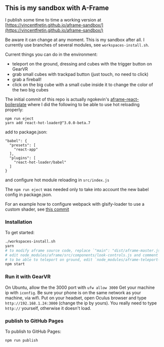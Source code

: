 ## This is my sandbox with A-Frame

I publish some time to time a working version at
[https://vincentfretin.github.io/aframe-sandbox/](https://vincentfretin.github.io/aframe-sandbox/)

Be aware it can change at any moment. This is my sandbox after all.
I currently use branches of several modules, see `workspaces-install.sh`.

Current things you can do in the environment:

- teleport on the ground, dressing and cubes with the trigger button on GearVR
- grab small cubes with trackpad button (just touch, no need to click)
- grab a fireball!
- click on the big cube with a small cube inside it to change the color of the two big cubes

The initial commit of this repo is actually
ngokevin's [aframe-react-boilerplate](https://github.com/ngokevin/aframe-react-boilerplate)
where I did the following to be able to use hot reloading properly:

    npm run eject
    yarn add react-hot-loader@^3.0.0-beta.7

add to package.json:

    "babel": {
      "presets": [
        "react-app"
      ],
      "plugins": [
        "react-hot-loader/babel"
      ]
    }

and configure hot module reloading in `src/index.js`

The `npm run eject` was needed only to take into account the new babel config
in package.json.

For an example how to configure webpack with glsify-loader to use a custom
shader, see [this commit](
https://github.com/vincentfretin/aframe-sandbox/commit/9b3e6ff088599910a673de7b24f19b390a5c9689)

### Installation

To get started:

```bash
./workspaces-install.sh
yarn
# to modify aframe source code, replace `"main": "dist/aframe-master.js"` by `"main": "src/index.js"` in `node_modules/aframe/package.json`
# edit node_modules/aframe/src/components/look-controls.js and comment `this.controls.userHeight = this.getUserHeight();`
# to be able to teleport on ground, edit `node_modules/aframe-teleport-controls/index.js` and `return true` in `isValidNormalsAngle`
npm start
```

### Run it with GearVR

On Ubuntu, allow the the 3000 port with `ufw allow 3000`
Get your machine ip with `iconfig`.
Be sure your phone is on the same network as your machine, via wifi.
Put on your headset, open Oculus browser and type `http://192.168.1.24:3000`
(change the ip by yours). You really need to type `http://` yourself, otherwise
it doesn't load.

### publish to GitHub Pages

To publish to GitHub Pages:

```bash
npm run publish
```
